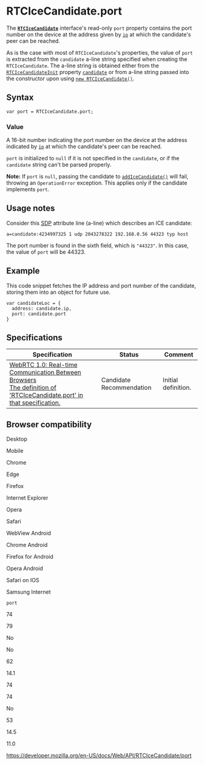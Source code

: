 # RTCIceCandidate.port

The **[`RTCIceCandidate`](../rtcicecandidate)** interface's read-only `port` property contains the port number on the device at the address given by [`ip`](address) at which the candidate's peer can be reached.

As is the case with most of `RTCIceCandidate`'s properties, the value of `port` is extracted from the `candidate` a-line string specified when creating the `RTCIceCandidate`. The a-line string is obtained either from the [`RTCIceCandidateInit`](../rtcicecandidateinit) property [`candidate`](../rtcicecandidateinit/candidate) or from a-line string passed into the constructor upon using [`new RTCIceCandidate()`](rtcicecandidate).

## Syntax

    var port = RTCIceCandidate.port;

### Value

A 16-bit number indicating the port number on the device at the address indicated by [`ip`](address) at which the candidate's peer can be reached.

`port` is initialized to `null` if it is not specified in the `candidate`, or if the `candidate` string can't be parsed properly.

**Note:** If `port` is `null`, passing the candidate to [`addIceCandidate()`](../rtcpeerconnection/addicecandidate) will fail, throwing an `OperationError` exception. This applies only if the candidate implements `port`.

## Usage notes

Consider this [SDP](https://developer.mozilla.org/en-US/docs/Glossary/SDP) attribute line (a-line) which describes an ICE candidate:

    a=candidate:4234997325 1 udp 2043278322 192.168.0.56 44323 typ host

The port number is found in the sixth field, which is `"44323"`. In this case, the value of `port` will be 44323.

## Example

This code snippet fetches the IP address and port number of the candidate, storing them into an object for future use.

    var candidateLoc = {
      address: candidate.ip,
      port: candidate.port
    }

## Specifications

<table><thead><tr class="header"><th>Specification</th><th>Status</th><th>Comment</th></tr></thead><tbody><tr class="odd"><td><a href="https://w3c.github.io/webrtc-pc/#dom-rtcicecandidate-port">WebRTC 1.0: Real-time Communication Between Browsers<br />
<span class="small">The definition of 'RTCIceCandidate.port' in that specification.</span></a></td><td><span class="spec-cr">Candidate Recommendation</span></td><td>Initial definition.</td></tr></tbody></table>

## Browser compatibility

Desktop

Mobile

Chrome

Edge

Firefox

Internet Explorer

Opera

Safari

WebView Android

Chrome Android

Firefox for Android

Opera Android

Safari on IOS

Samsung Internet

`port`

74

79

No

No

62

14.1

74

74

No

53

14.5

11.0

<a href="https://developer.mozilla.org/en-US/docs/Web/API/RTCIceCandidate/port" class="_attribution-link">https://developer.mozilla.org/en-US/docs/Web/API/RTCIceCandidate/port</a>
